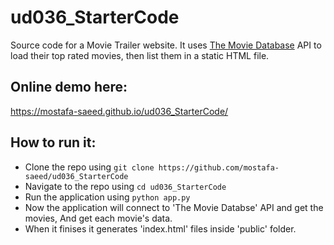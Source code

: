 # ud036_StarterCode
Source code for a Movie Trailer website.
It uses <a href="https://www.themoviedb.org">The Movie Database</a> API to load their top rated movies, then list them in a static HTML file.

## Online demo here:
https://mostafa-saeed.github.io/ud036_StarterCode/

## How to run it:
* Clone the repo using `git clone https://github.com/mostafa-saeed/ud036_StarterCode`
* Navigate to the repo using `cd ud036_StarterCode`
* Run the application using `python app.py`
* Now the application will connect to 'The Movie Databse' API and get the movies, And get each movie's data.
* When it finises it generates 'index.html' files inside 'public' folder.
